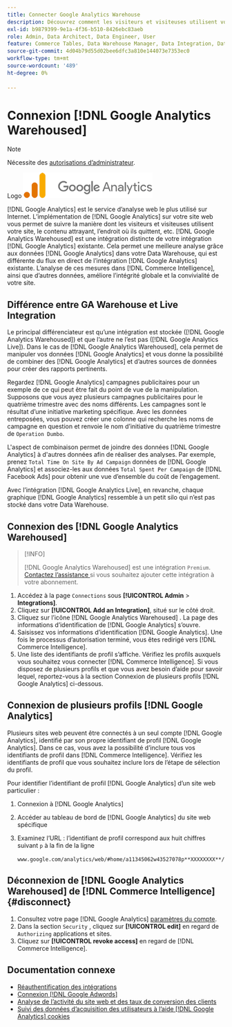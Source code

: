 ```yaml
---
title: Connecter Google Analytics Warehouse
description: Découvrez comment les visiteurs et visiteuses utilisent votre site, quel contenu est attrayant, où les visiteurs et visiteuses quittent, etc.
exl-id: b9879399-9e1a-4f36-b510-8426ebc83aeb
role: Admin, Data Architect, Data Engineer, User
feature: Commerce Tables, Data Warehouse Manager, Data Integration, Data Import/Export
source-git-commit: 4d04b79d55d02bee6dfc3a810e144073e7353ec0
workflow-type: tm+mt
source-wordcount: '489'
ht-degree: 0%

---
```


# Connexion [!DNL Google Analytics Warehoused]

>[!NOTE]
>
>Nécessite des [autorisations d’administrateur](../../../administrator/user-management/user-management.md).

Logo ![Google Analytics](../../../assets/google-analytics-logo.png)

[!DNL Google Analytics] est le service d’analyse web le plus utilisé sur Internet. L’implémentation de [!DNL Google Analytics] sur votre site web vous permet de suivre la manière dont les visiteurs et visiteuses utilisent votre site, le contenu attrayant, l’endroit où ils quittent, etc. [!DNL Google Analytics Warehoused] est une intégration distincte de votre intégration [!DNL Google Analytics] existante. Cela permet une meilleure analyse grâce aux données [!DNL Google Analytics] dans votre Data Warehouse, qui est différente du flux en direct de l’intégration [!DNL Google Analytics] existante. L’analyse de ces mesures dans [!DNL Commerce Intelligence], ainsi que d’autres données, améliore l’intégrité globale et la convivialité de votre site.

## Différence entre GA Warehouse et Live Integration

Le principal différenciateur est qu’une intégration est stockée ([!DNL Google Analytics Warehoused]) et que l’autre ne l’est pas ([!DNL Google Analytics Live]). Dans le cas de [!DNL Google Analytics Warehoused], cela permet de manipuler vos données [!DNL Google Analytics] et vous donne la possibilité de combiner des [!DNL Google Analytics] et d’autres sources de données pour créer des rapports pertinents.

Regardez [!DNL Google Analytics] campagnes publicitaires pour un exemple de ce qui peut être fait du point de vue de la manipulation. Supposons que vous ayez plusieurs campagnes publicitaires pour le quatrième trimestre avec des noms différents. Les campagnes sont le résultat d’une initiative marketing spécifique. Avec les données entreposées, vous pouvez créer une colonne qui recherche les noms de campagne en question et renvoie le nom d’initiative du quatrième trimestre de `Operation Dumbo`.

L&#39;aspect de combinaison permet de joindre des données [!DNL Google Analytics] à d&#39;autres données afin de réaliser des analyses. Par exemple, prenez `Total Time On Site By Ad Campaign` données de [!DNL Google Analytics] et associez-les aux données `Total Spent Per Campaign` de [!DNL Facebook Ads] pour obtenir une vue d’ensemble du coût de l’engagement.

Avec l’intégration [!DNL Google Analytics Live], en revanche, chaque graphique [!DNL Google Analytics] ressemble à un petit silo qui n’est pas stocké dans votre Data Warehouse.

## Connexion des [!DNL Google Analytics Warehoused]

>[!INFO]
>
>[!DNL Google Analytics Warehoused] est une intégration `Premium`. [Contactez l’assistance ](https://experienceleague.adobe.com/docs/commerce-knowledge-base/kb/troubleshooting/miscellaneous/mbi-service-policies.html) si vous souhaitez ajouter cette intégration à votre abonnement.

1. Accédez à la page `Connections` sous **[!UICONTROL Admin** > **Integrations]**.
1. Cliquez sur **[!UICONTROL Add an Integration]**, situé sur le côté droit.
1. Cliquez sur l’icône [!DNL Google Analytics Warehoused] . La page des informations d’identification de [!DNL Google Analytics] s’ouvre.
1. Saisissez vos informations d’identification [!DNL Google Analytics]. Une fois le processus d’autorisation terminé, vous êtes redirigé vers [!DNL Commerce Intelligence].
1. Une liste des identifiants de profil s’affiche. Vérifiez les profils auxquels vous souhaitez vous connecter [!DNL Commerce Intelligence]. Si vous disposez de plusieurs profils et que vous avez besoin d’aide pour savoir lequel, reportez-vous à la section Connexion de plusieurs profils [!DNL Google Analytics] ci-dessous.

## Connexion de plusieurs profils [!DNL Google Analytics]

Plusieurs sites web peuvent être connectés à un seul compte [!DNL Google Analytics], identifié par son propre identifiant de profil [!DNL Google Analytics]. Dans ce cas, vous avez la possibilité d’inclure tous vos identifiants de profil dans [!DNL Commerce Intelligence]. Vérifiez les identifiants de profil que vous souhaitez inclure lors de l’étape de sélection du profil.

Pour identifier l’identifiant de profil [!DNL Google Analytics] d’un site web particulier :

1. Connexion à [!DNL Google Analytics]
1. Accéder au tableau de bord de [!DNL Google Analytics] du site web spécifique
1. Examinez l’URL : l’identifiant de profil correspond aux huit chiffres suivant `p` à la fin de la ligne

   `www.google.com/analytics/web/#home/a11345062w43527078p**XXXXXXXX**/`

## Déconnexion de [!DNL Google Analytics Warehoused] de [!DNL Commerce Intelligence] {#disconnect}

1. Consultez votre page [!DNL Google Analytics] [paramètres du compte](https://myaccount.google.com/intro).
1. Dans la section `Security` , cliquez sur **[!UICONTROL edit]** en regard de `Authorizing` applications et sites.
1. Cliquez sur **[!UICONTROL revoke access]** en regard de [!DNL Commerce Intelligence].

## Documentation connexe

* [Réauthentification des intégrations](https://experienceleague.adobe.com/docs/commerce-knowledge-base/kb/how-to/mbi-reauthenticating-integrations.html)
* [Connexion  [!DNL Google Adwords]](../integrations/google-adwords.md)
* [Analyse de l’activité du site web et des taux de conversion des clients](../../analysis/web-act-cust-conversion.md)
* [Suivi des données d’acquisition des utilisateurs à l’aide  [!DNL Google Analytics]  cookies](../../analysis/google-track-user-acq.md)
